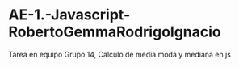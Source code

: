 # AE-1.-Javascript-RobertoGemmaRodrigoIgnacio
 Tarea en equipo Grupo 14, Calculo de media moda y mediana en js
